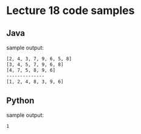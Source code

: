 # Lecture 18 code samples

## Java

sample output:

```bash
[2, 4, 3, 7, 9, 6, 5, 8]
[3, 4, 5, 7, 9, 6, 8]
[4, 7, 5, 8, 9, 6]
--------------
[1, 2, 4, 8, 3, 9, 6]
```


## Python 

sample output:

```bash
1
```